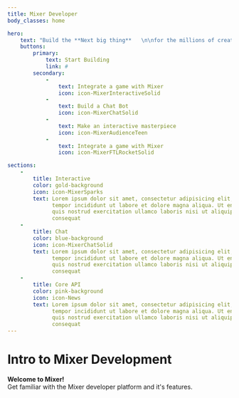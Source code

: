 ```yaml
---
title: Mixer Developer
body_classes: home

hero:
    text: "Build the **Next big thing**   \n\nfor the millions of creators, gamers & audiences on Mixer"
    buttons:
        primary:
            text: Start Building
            link: #
        secondary:
            -
                text: Integrate a game with Mixer
                icon: icon-MixerInteractiveSolid
            -
                text: Build a Chat Bot
                icon: icon-MixerChatSolid
            -
                text: Make an interactive masterpiece
                icon: icon-MixerAudienceTeen
            -
                text: Integrate a game with Mixer
                icon: icon-MixerFTLRocketSolid    

sections:
    -
        title: Interactive
        color: gold-background
        icon: icon-MixerSparks
        text: Lorem ipsum dolor sit amet, consectetur adipisicing elit, sed do eiusmod
              tempor incididunt ut labore et dolore magna aliqua. Ut enim ad minim veniam,
              quis nostrud exercitation ullamco laboris nisi ut aliquip ex ea commodo
              consequat
    -
        title: Chat
        color: blue-background
        icon: icon-MixerChatSolid
        text: Lorem ipsum dolor sit amet, consectetur adipisicing elit, sed do eiusmod
              tempor incididunt ut labore et dolore magna aliqua. Ut enim ad minim veniam,
              quis nostrud exercitation ullamco laboris nisi ut aliquip ex ea commodo
              consequat
    -
        title: Core API
        color: pink-background
        icon: icon-News
        text: Lorem ipsum dolor sit amet, consectetur adipisicing elit, sed do eiusmod
              tempor incididunt ut labore et dolore magna aliqua. Ut enim ad minim veniam,
              quis nostrud exercitation ullamco laboris nisi ut aliquip ex ea commodo
              consequat              
---
```


# Intro to Mixer Development

**Welcome to Mixer!**   
Get familiar with the Mixer developer platform and it's features.

